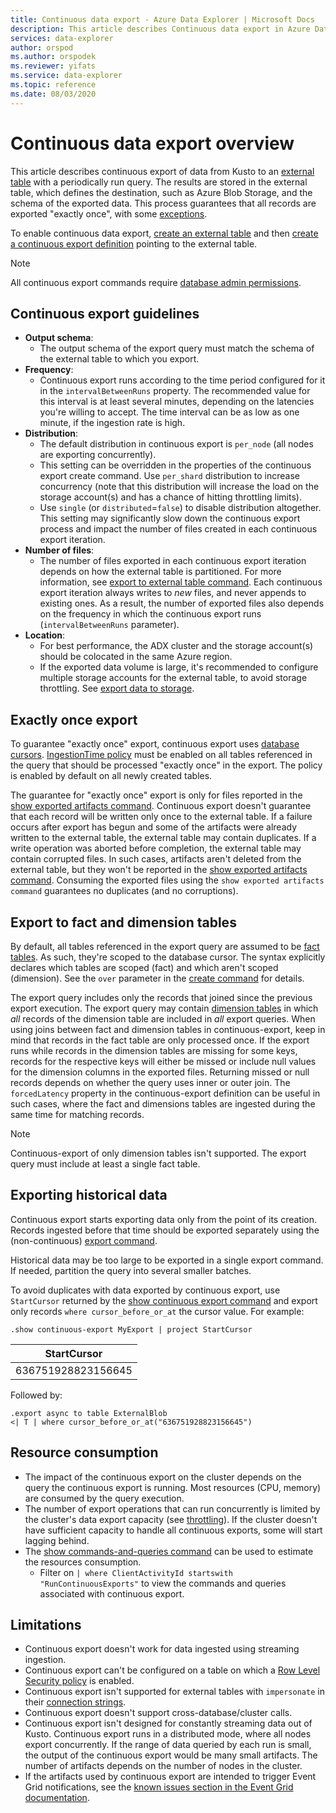 ```yaml
---
title: Continuous data export - Azure Data Explorer | Microsoft Docs
description: This article describes Continuous data export in Azure Data Explorer.
services: data-explorer
author: orspod
ms.author: orspodek
ms.reviewer: yifats
ms.service: data-explorer
ms.topic: reference
ms.date: 08/03/2020
---
```

# Continuous data export overview

This article describes continuous export of data from Kusto to an [external table](../externaltables.md) with a periodically run query. The results are stored in the external table, which defines the destination, such as Azure Blob Storage, and the schema of the exported data. This process guarantees that all records are exported "exactly once", with some [exceptions](#exactly-once-export). 

To enable continuous data export, [create an external table](../external-tables-azurestorage-azuredatalake.md#create-or-alter-external-table) and then [create a continuous export definition](create-alter-continuous.md) pointing to the external table. 

> [!NOTE]
> All continuous export commands require [database admin permissions](../access-control/role-based-authorization.md).

## Continuous export guidelines

* **Output schema**:
  * The output schema of the export query must match the schema of the external table to which you export. 
* **Frequency**:
  * Continuous export runs according to the time period configured for it in the `intervalBetweenRuns` property. The recommended value for this interval is at least several minutes, depending on the latencies you're willing to accept. The time interval can be as low as one minute, if the ingestion rate is high.
* **Distribution**:
  * The default distribution in continuous export is `per_node` (all nodes are exporting concurrently). 
  * This setting can be overridden in the properties of the continuous export create command. Use `per_shard` distribution to increase concurrency (note that this distribution will increase the load on the storage account(s) and has a chance of hitting throttling limits). 
  * Use `single` (or `distributed`=`false`) to disable distribution altogether. This setting may significantly slow down the continuous export process and impact the number of files created in each continuous export iteration. 
* **Number of files**:
  * The number of files exported in each continuous export iteration depends on how the external table is partitioned. For more information, see [export to external table command](export-data-to-an-external-table.md#numfiles). Each continuous export iteration always writes to *new* files, and never appends to existing ones. As a result, the number of exported files also depends on the frequency in which the continuous export runs (`intervalBetweenRuns` parameter).
* **Location**:
  * For best performance, the ADX cluster and the storage account(s) should be colocated in the same Azure region.
  * If the exported data volume is large, it's recommended to configure multiple storage accounts for the external table, to avoid storage throttling. See [export data to storage](export-data-to-storage.md#known-issues).

## Exactly once export

To guarantee "exactly once" export, continuous export uses [database cursors](../databasecursor.md). [IngestionTime policy](../ingestiontime-policy.md) must be enabled on all tables referenced in the query that should be processed "exactly once" in the export. The policy is enabled by default on all newly created tables.

The guarantee for "exactly once" export is only for files reported in the [show exported artifacts command](show-continuous-artifacts.md). Continuous export doesn't guarantee that each record will be written only once to the external table. If a failure occurs after export has begun and some of the artifacts were already written to the external table, the external table may contain duplicates. If a write operation was aborted before completion, the external table may contain corrupted files. In such cases, artifacts aren't deleted from the external table, but they won't be reported in the [show exported artifacts command](show-continuous-artifacts.md). Consuming the exported files using the `show exported artifacts command` guarantees no duplicates (and no corruptions).

## Export to fact and dimension tables

By default, all tables referenced in the export query are assumed to be [fact tables](../../concepts/fact-and-dimension-tables.md). As such, they're scoped to the database cursor. The syntax explicitly declares which tables are scoped (fact) and which aren't scoped (dimension). See the `over` parameter in the [create command](create-alter-continuous.md) for details.

The export query includes only the records that joined since the previous export execution. The export query may contain [dimension tables](../../concepts/fact-and-dimension-tables.md) in which *all* records of the dimension table are included in *all* export queries. When using joins between fact and dimension tables in continuous-export, keep in mind that records in the fact table are only processed once. If the export runs while records in the dimension tables are missing for some keys, records for the respective keys will either be missed or include null values for the dimension columns in the exported files. Returning missed or null records depends on whether the query uses inner or outer join. The `forcedLatency` property in the continuous-export definition can be useful in such cases, where the fact and dimensions tables are ingested during the same time for matching records.

> [!NOTE]
> Continuous-export of only dimension tables isn't supported. The export query must include at least a single fact table.

## Exporting historical data

Continuous export starts exporting data only from the point of its creation. Records ingested before that time should be exported separately using the (non-continuous) [export command](export-data-to-an-external-table.md). 

Historical data may be too large to be exported in a single export command. If needed, partition the query into several smaller batches. 

To avoid duplicates with data exported by continuous export, use `StartCursor` returned by the [show continuous export command](show-continuous-export.md) and export only records `where cursor_before_or_at` the cursor value. For example:

```kusto
.show continuous-export MyExport | project StartCursor
```

| StartCursor        |
|--------------------|
| 636751928823156645 |

Followed by: 

```kusto
.export async to table ExternalBlob
<| T | where cursor_before_or_at("636751928823156645")
```

## Resource consumption

* The impact of the continuous export on the cluster depends on the query the continuous export is running. Most resources (CPU, memory) are consumed by the query execution. 
* The number of export operations that can run concurrently is limited by the cluster's data export capacity (see [throttling](../../management/capacitypolicy.md#throttling)). If the cluster doesn't have sufficient capacity to handle all continuous exports, some will start lagging behind.
* The [show commands-and-queries command](../commands-and-queries.md) can be used to estimate the resources consumption. 
  * Filter on `| where ClientActivityId startswith "RunContinuousExports"` to view the commands and queries associated with continuous export.

## Limitations

* Continuous export doesn't work for data ingested using streaming ingestion. 
* Continuous export can't be configured on a table on which a [Row Level Security policy](../../management/rowlevelsecuritypolicy.md) is enabled.
* Continuous export isn't supported for external tables with `impersonate` in their [connection strings](../../api/connection-strings/storage.md).
* Continuous export doesn't support cross-database/cluster calls.
* Continuous export isn't designed for constantly streaming data out of Kusto. Continuous export runs in a distributed mode, where all nodes export concurrently. If the range of data queried by each run is small, the output of the continuous export would be many small artifacts. The number of artifacts depends on the number of nodes in the cluster.
* If the artifacts used by continuous export are intended to trigger Event Grid notifications, see the [known issues section in the Event Grid documentation](../data-ingestion/eventgrid.md#known-issues).
